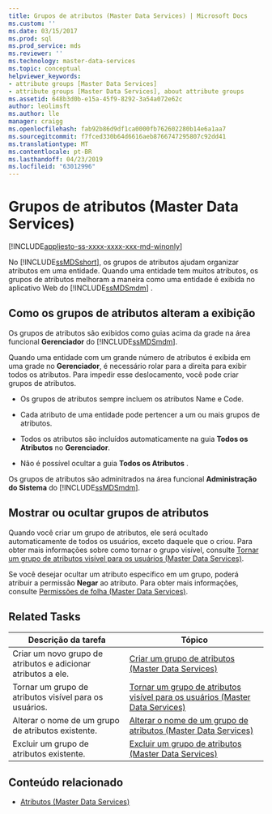 ```yaml
---
title: Grupos de atributos (Master Data Services) | Microsoft Docs
ms.custom: ''
ms.date: 03/15/2017
ms.prod: sql
ms.prod_service: mds
ms.reviewer: ''
ms.technology: master-data-services
ms.topic: conceptual
helpviewer_keywords:
- attribute groups [Master Data Services]
- attribute groups [Master Data Services], about attribute groups
ms.assetid: 648b3d0b-e15a-45f9-8292-3a54a072e62c
author: leolimsft
ms.author: lle
manager: craigg
ms.openlocfilehash: fab92b86d9df1ca0000fb762602280b14e6a1aa7
ms.sourcegitcommit: f7fced330b64d6616aeb8766747295807c92dd41
ms.translationtype: MT
ms.contentlocale: pt-BR
ms.lasthandoff: 04/23/2019
ms.locfileid: "63012996"
---
```

# <a name="attribute-groups-master-data-services"></a>Grupos de atributos (Master Data Services)

[!INCLUDE[appliesto-ss-xxxx-xxxx-xxx-md-winonly](../includes/appliesto-ss-xxxx-xxxx-xxx-md-winonly.md)]

  No [!INCLUDE[ssMDSshort](../includes/ssmdsshort-md.md)], os grupos de atributos ajudam organizar atributos em uma entidade. Quando uma entidade tem muitos atributos, os grupos de atributos melhoram a maneira como uma entidade é exibida no aplicativo Web do [!INCLUDE[ssMDSmdm](../includes/ssmdsmdm-md.md)] .  
  
## <a name="how-attribute-groups-change-the-display"></a>Como os grupos de atributos alteram a exibição  
 Os grupos de atributos são exibidos como guias acima da grade na área funcional **Gerenciador** do [!INCLUDE[ssMDSmdm](../includes/ssmdsmdm-md.md)].  
  
 Quando uma entidade com um grande número de atributos é exibida em uma grade no **Gerenciador**, é necessário rolar para a direita para exibir todos os atributos. Para impedir esse deslocamento, você pode criar grupos de atributos.  
  
-   Os grupos de atributos sempre incluem os atributos Name e Code.  
  
-   Cada atributo de uma entidade pode pertencer a um ou mais grupos de atributos.  
  
-   Todos os atributos são incluídos automaticamente na guia **Todos os Atributos** no **Gerenciador**.  
  
-   Não é possível ocultar a guia **Todos os Atributos** .  
  
 Os grupos de atributos são adminitrados na área funcional **Administração do Sistema** do [!INCLUDE[ssMDSmdm](../includes/ssmdsmdm-md.md)].  
  
## <a name="show-or-hide-attribute-groups"></a>Mostrar ou ocultar grupos de atributos  
 Quando você criar um grupo de atributos, ele será ocultado automaticamente de todos os usuários, exceto daquele que o criou. Para obter mais informações sobre como tornar o grupo visível, consulte [Tornar um grupo de atributos visível para os usuários &#40;Master Data Services&#41;](../master-data-services/make-an-attribute-group-visible-to-users-master-data-services.md).  
  
 Se você desejar ocultar um atributo específico em um grupo, poderá atribuir a permissão **Negar** ao atributo. Para obter mais informações, consulte [Permissões de folha &#40;Master Data Services&#41;](../master-data-services/leaf-permissions-master-data-services.md).  
  
## <a name="related-tasks"></a>Related Tasks  
  
|Descrição da tarefa|Tópico|  
|----------------------|-----------|  
|Criar um novo grupo de atributos e adicionar atributos a ele.|[Criar um grupo de atributos &#40;Master Data Services&#41;](../master-data-services/create-an-attribute-group-master-data-services.md)|  
|Tornar um grupo de atributos visível para os usuários.|[Tornar um grupo de atributos visível para os usuários &#40;Master Data Services&#41;](../master-data-services/make-an-attribute-group-visible-to-users-master-data-services.md)|  
|Alterar o nome de um grupo de atributos existente.|[Alterar o nome de um grupo de atributos &#40;Master Data Services&#41;](../master-data-services/change-an-attribute-group-name-master-data-services.md)|  
|Excluir um grupo de atributos existente.|[Excluir um grupo de atributos &#40;Master Data Services&#41;](../master-data-services/delete-an-attribute-group-master-data-services.md)|  
  
## <a name="related-content"></a>Conteúdo relacionado  
  
-   [Atributos &#40;Master Data Services&#41;](../master-data-services/attributes-master-data-services.md)  
  
  
